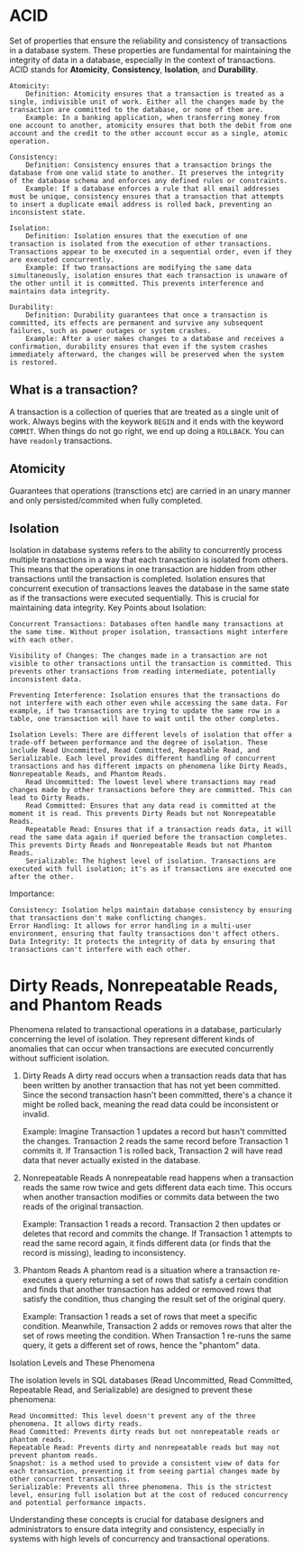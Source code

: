 # ACID

Set of properties that ensure the reliability and consistency of transactions in a database system. These properties are fundamental for maintaining the integrity of data in a database, especially in the context of transactions. ACID stands for **Atomicity**, **Consistency**, **Isolation**, and **Durability**.


    Atomicity:
        Definition: Atomicity ensures that a transaction is treated as a single, indivisible unit of work. Either all the changes made by the transaction are committed to the database, or none of them are.
        Example: In a banking application, when transferring money from one account to another, atomicity ensures that both the debit from one account and the credit to the other account occur as a single, atomic operation.

    Consistency:
        Definition: Consistency ensures that a transaction brings the database from one valid state to another. It preserves the integrity of the database schema and enforces any defined rules or constraints.
        Example: If a database enforces a rule that all email addresses must be unique, consistency ensures that a transaction that attempts to insert a duplicate email address is rolled back, preventing an inconsistent state.

    Isolation:
        Definition: Isolation ensures that the execution of one transaction is isolated from the execution of other transactions. Transactions appear to be executed in a sequential order, even if they are executed concurrently.
        Example: If two transactions are modifying the same data simultaneously, isolation ensures that each transaction is unaware of the other until it is committed. This prevents interference and maintains data integrity.

    Durability:
        Definition: Durability guarantees that once a transaction is committed, its effects are permanent and survive any subsequent failures, such as power outages or system crashes.
        Example: After a user makes changes to a database and receives a confirmation, durability ensures that even if the system crashes immediately afterward, the changes will be preserved when the system is restored.

## What is a transaction?
A transaction is a collection of queries that are treated as a single unit of work. Always begins with the keywork `BEGIN` and it ends with the keyword `COMMIT`. When things do not go right, we end up doing a `ROLLBACK`. You can have `readonly` transactions.

## Atomicity
Guarantees that operations (transctions etc) are carried in an unary manner and only persisted/commited when fully completed.

## Isolation

Isolation in database systems refers to the ability to concurrently process multiple transactions in a way that each transaction is isolated from others. This means that the operations in one transaction are hidden from other transactions until the transaction is completed. Isolation ensures that concurrent execution of transactions leaves the database in the same state as if the transactions were executed sequentially. This is crucial for maintaining data integrity.
Key Points about Isolation:

    Concurrent Transactions: Databases often handle many transactions at the same time. Without proper isolation, transactions might interfere with each other.

    Visibility of Changes: The changes made in a transaction are not visible to other transactions until the transaction is committed. This prevents other transactions from reading intermediate, potentially inconsistent data.

    Preventing Interference: Isolation ensures that the transactions do not interfere with each other even while accessing the same data. For example, if two transactions are trying to update the same row in a table, one transaction will have to wait until the other completes.

    Isolation Levels: There are different levels of isolation that offer a trade-off between performance and the degree of isolation. These include Read Uncommitted, Read Committed, Repeatable Read, and Serializable. Each level provides different handling of concurrent transactions and has different impacts on phenomena like Dirty Reads, Nonrepeatable Reads, and Phantom Reads.
        Read Uncommitted: The lowest level where transactions may read changes made by other transactions before they are committed. This can lead to Dirty Reads.
        Read Committed: Ensures that any data read is committed at the moment it is read. This prevents Dirty Reads but not Nonrepeatable Reads.
        Repeatable Read: Ensures that if a transaction reads data, it will read the same data again if queried before the transaction completes. This prevents Dirty Reads and Nonrepeatable Reads but not Phantom Reads.
        Serializable: The highest level of isolation. Transactions are executed with full isolation; it's as if transactions are executed one after the other.

Importance:

    Consistency: Isolation helps maintain database consistency by ensuring that transactions don't make conflicting changes.
    Error Handling: It allows for error handling in a multi-user environment, ensuring that faulty transactions don't affect others.
    Data Integrity: It protects the integrity of data by ensuring that transactions can't interfere with each other.

# Dirty Reads, Nonrepeatable Reads, and Phantom Reads
Phenomena related to transactional operations in a database, particularly concerning the level of isolation. They represent different kinds of anomalies that can occur when transactions are executed concurrently without sufficient isolation.

1. Dirty Reads
A dirty read occurs when a transaction reads data that has been written by another transaction that has not yet been committed. Since the second transaction hasn't been committed, there's a chance it might be rolled back, meaning the read data could be inconsistent or invalid.

    Example: Imagine Transaction 1 updates a record but hasn't committed the changes. Transaction 2 reads the same record before Transaction 1 commits it. If Transaction 1 is rolled back, Transaction 2 will have read data that never actually existed in the database.

2. Nonrepeatable Reads
A nonrepeatable read happens when a transaction reads the same row twice and gets different data each time. This occurs when another transaction modifies or commits data between the two reads of the original transaction.

    Example: Transaction 1 reads a record. Transaction 2 then updates or deletes that record and commits the change. If Transaction 1 attempts to read the same record again, it finds different data (or finds that the record is missing), leading to inconsistency.

3. Phantom Reads
A phantom read is a situation where a transaction re-executes a query returning a set of rows that satisfy a certain condition and finds that another transaction has added or removed rows that satisfy the condition, thus changing the result set of the original query.

    Example: Transaction 1 reads a set of rows that meet a specific condition. Meanwhile, Transaction 2 adds or removes rows that alter the set of rows meeting the condition. When Transaction 1 re-runs the same query, it gets a different set of rows, hence the "phantom" data.

Isolation Levels and These Phenomena

The isolation levels in SQL databases (Read Uncommitted, Read Committed, Repeatable Read, and Serializable) are designed to prevent these phenomena:

    Read Uncommitted: This level doesn't prevent any of the three phenomena. It allows dirty reads.
    Read Committed: Prevents dirty reads but not nonrepeatable reads or phantom reads.
    Repeatable Read: Prevents dirty and nonrepeatable reads but may not prevent phantom reads.
    Snapshot: is a method used to provide a consistent view of data for each transaction, preventing it from seeing partial changes made by other concurrent transactions.
    Serializable: Prevents all three phenomena. This is the strictest level, ensuring full isolation but at the cost of reduced concurrency and potential performance impacts.

Understanding these concepts is crucial for database designers and administrators to ensure data integrity and consistency, especially in systems with high levels of concurrency and transactional operations.